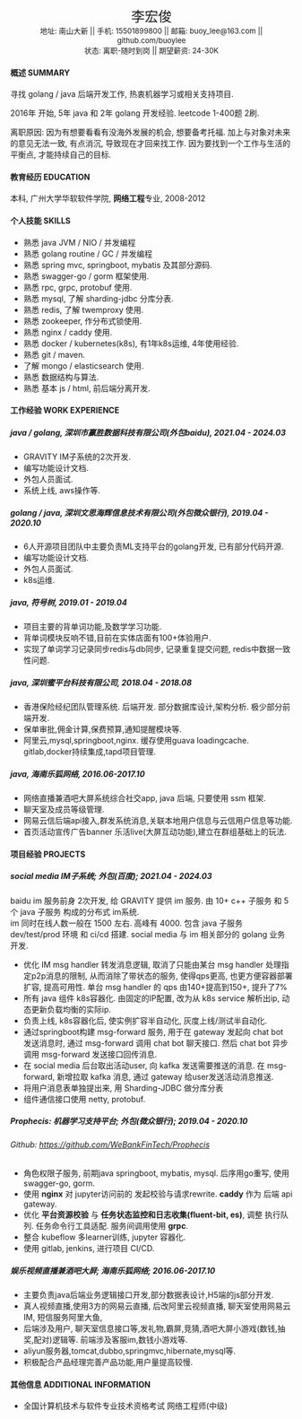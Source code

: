 <center><font size="5">李宏俊</font></center>

<center><font size="2">地址: 南山大新 || 手机: 15501899800 || 邮箱: buoy_lee@163.com || github.com/buoylee</font></center>

<center><font size="2">状态: 离职-随时到岗 || 期望薪资: 24-30K</font></center>

<center><font size="5"></font></center>

#### 概述 SUMMARY

寻找 golang / java 后端开发工作, 热衷机器学习或相关支持项目.

2016年 开始, 5年 java 和 2年 golang 开发经验. leetcode 1-400题 2刷. 

离职原因: 因为有想要看看有没海外发展的机会, 想要备考托福. 加上与对象对未来的意见无法一致, 有点消沉, 导致现在才回来找工作. 因为要找到一个工作与生活的平衡点, 才能持续自己的目标.

#### 教育经历 EDUCATION

本科, 广州大学华软软件学院, **网络工程**专业, 2008-2012

#### 个人技能 SKILLS

- 熟悉 java JVM / NIO / 并发编程
- 熟悉 golang routine / GC / 并发编程
- 熟悉 spring mvc, springboot, mybatis 及其部分源码.
- 熟悉 swagger-go / gorm 框架使用.
- 熟悉 rpc, grpc, protobuf 使用.
- 熟悉 mysql, 了解 sharding-jdbc 分库分表.
- 熟悉 redis, 了解 twemproxy 使用.
- 熟悉 zookeeper, 作分布式锁使用.
- 熟悉 nginx / caddy 使用.
- 熟悉 docker / kubernetes(k8s), 有1年k8s运维, 4年使用经验.
- 熟悉 git / maven.
- 了解 mongo / elasticsearch 使用.
- 熟悉 数据结构与算法.
- 熟悉 基本 js / html, 前后端分离开发.

#### 工作经验 WORK EXPERIENCE

##### java / golang, 深圳市赢胜数据科技有限公司(外包baidu), 2021.04 - 2024.03

- GRAVITY IM子系统的2次开发.
- 编写功能设计文档.
- 外包人员面试.
- 系统上线, aws操作等.

##### golang / java, 深圳文思海辉信息技术有限公司(外包微众银行), 2019.04 - 2020.10

- 6人开源项目团队中主要负责ML支持平台的golang开发, 已有部分代码开源.
- 编写功能设计文档.
- 外包人员面试.
- k8s运维.

##### java, 符号树, 2019.01 - 2019.04

- 项目主要的背单词功能,及数学学习功能.
- 背单词模块反响不错,目前在实体店面有100+体验用户.
- 实现了单词学习记录同步redis与db同步, 记录重复提交问题, redis中数据一致性问题.

##### java, 深圳蜜平台科技有限公司, 2018.04 - 2018.08

- 香港保险经纪团队管理系统. 后端开发. 部分数据库设计,架构分析. 极少部分前端开发.
- 保单审批,佣金计算,保费预算,通知提醒模块等.
- 阿里云,mysql,springboot,nginx. 缓存使用guava loadingcache. gitlab,docker持续集成,tapd项目管理.

##### java, 海南乐狐网络, 2016.06-2017.10

- 网络直播兼酒吧大屏系统综合社交app, java 后端, 只要使用 ssm 框架.
- 聊天室及成员等级管理.
- 网易云信后端api接入,群发系统消息,关联本地用户信息与云信用户信息等功能.
- 首页活动宣传广告banner 乐活live(大屏互动功能),建立在群组基础上的玩法.

#### 项目经验 PROJECTS

##### social media IM子系统; 外包(百度); 2021.04 - 2024.03

baidu im 服务前身 2次开发, 给 GRAVITY 提供 im 服务. 由 10+ c++ 子服务 和 5个 java 子服务 构成的分布式 im系统.  
im 同时在线人数一般在 1500 左右. 高峰有 4000.
包含 java 子服务 dev/test/prod 环境 和 ci/cd 搭建.  social media 与 im 相关部分的 golang 业务开发.

- 优化 IM msg handler 转发消息逻辑, 取消了只能由某台 msg handler 处理指定p2p消息的限制, 从而消除了带状态的服务, 使得qps更高, 也更方便容器部署扩容, 提高可用性. 单台 msg handler 的 qps
  由140+提高到150+, 提升了7%
- 所有 java 组件 k8s容器化. 由固定的IP配置, 改为从 k8s service 解析出ip, 动态更新负载均衡的实际ip.
- 负责上线, k8s容器化后, 使实例扩容半自动化, 灰度上线/测试半自动化.
- 通过springboot构建 msg-forward 服务, 用于在 gateway 发起向 chat bot 发送消息时, 通过 msg-forward 调用 chat bot 聊天接口. 然后 chat bot 异步调用 msg-forward 发送接口回传消息.
- 在 social media 后台取出活动user, 向 kafka 发送需要推送的消息. 在 msg-forward, 新增拉取 kafka 消息, 通过 gateway 给user发送活动消息推送.
- 将用户消息表单独提出来, 用 Sharding-JDBC 做分库分表
- 组件通信接口使用 netty, protobuf.

##### Prophecis: 机器学习支持平台; 外包(微众银行); 2019.04 - 2020.10

###### Github: https://github.com/WeBankFinTech/Prophecis

- 角色权限子服务, 前期java springboot, mybatis, mysql. 后序用go重写, 使用swagger-go, gorm.
- 使用 **nginx** 对 jupyter访问前的 发起校验与请求rewrite. **caddy** 作为 后端 api gateway.
- 优化 **平台资源校验** 与 **任务状态监控和日志收集(fluent-bit, es)**, 调整 执行队列. 任务命令行工具适配. 服务间调用使用
  **grpc**.
- 整合 kubeflow 多learner训练, jupyter 容器化.
- 使用 gitlab, jenkins, 进行项目 CI/CD.

##### 娱乐视频直播兼酒吧大屏; 海南乐狐网络; 2016.06-2017.10

- 主要负责java后端业务逻辑接口开发,部分数据表设计,H5端的js部分开发. 
- 真人视频直播,使用3方的网易云直播, 后改阿里云视频直播, 聊天室使用网易云IM, 短信服务阿里大鱼, 
- 后端涉及用户, 聊天室信息接口等,发礼物,霸屏,竞猜,酒吧大屏小游戏(数钱,抽奖,配对)逻辑等. 前端涉及客服im,数钱小游戏等. 
- aliyun服务器,tomcat,dubbo,springmvc,hibernate,mysql等. 
- 积极配合产品经理完善产品功能,用户量提高较慢.

#### 其他信息 ADDITIONAL INFORMATION

- 全国计算机技术与软件专业技术资格考试 网络工程师(中级)
